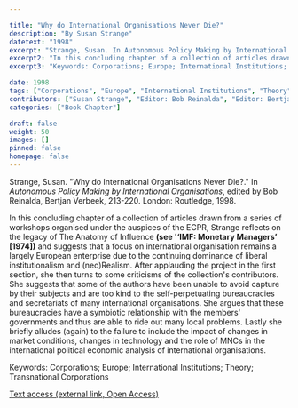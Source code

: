 ```yaml
---

title: "Why do International Organisations Never Die?"
description: "By Susan Strange"
datetext: "1998"
excerpt: "Strange, Susan. In Autonomous Policy Making by International Organisations, edited by Bob Reinalda, Bertjan Verbeek, 213-220. London: Routledge, 1998."
excerpt2: "In this concluding chapter of a collection of articles drawn from a series of workshops organised under the auspices of the ECPR, Strange reflects on the legacy of The Anatomy of Influence see (1974b) and suggests that a focus on international organisation remains a largely European enterprise due to the continuing dominance of liberal institutionalism and (neo)Realism. After applauding the project in the first section, she then turns to some criticisms of the collection's contributors. She suggests that some of the authors have been unable to avoid capture by their subjects and are too kind to the self-perpetuating bureaucracies and secretariats of many international organisations. She argues that these bureaucracies have a symbiotic relationship with the members' governments and thus are able to ride out many local problems. Lastly she briefly alludes (again) to the failure to include the impact of changes in market conditions, changes in technology and the role of MNCs in the international political economic analysis of international organisations."
excerpt3: "Keywords: Corporations; Europe; International Institutions; Theory; Transnational Corporations"

date: 1998
tags: ["Corporations", "Europe", "International Institutions", "Theory", "1990's"]
contributors: ["Susan Strange", "Editor: Bob Reinalda", "Editor: Bertjan Verbeek"]
categories: ["Book Chapter"]

draft: false
weight: 50
images: []
pinned: false
homepage: false
---
```


Strange, Susan. "Why do International Organisations Never Die?." In *Autonomous Policy Making by International Organisations*, edited by Bob Reinalda, Bertjan Verbeek, 213-220. London: Routledge, 1998.

In this concluding chapter of a collection of articles drawn from a series of workshops organised under the auspices of the ECPR, Strange reflects on the legacy of The Anatomy of Influence **(see '‘IMF: Monetary Managers’ [1974])** and suggests that a focus on international organisation remains a largely European enterprise due to the continuing dominance of liberal institutionalism and (neo)Realism. After applauding the project in the first section, she then turns to some criticisms of the collection's contributors. She suggests that some of the authors have been unable to avoid capture by their subjects and are too kind to the self-perpetuating bureaucracies and secretariats of many international organisations. She argues that these bureaucracies have a symbiotic relationship with the members' governments and thus are able to ride out many local problems. Lastly she briefly alludes (again) to the failure to include the impact of changes in market conditions, changes in technology and the role of MNCs in the international political economic analysis of international organisations.

Keywords: Corporations; Europe; International Institutions; Theory; Transnational Corporations

[Text access (external link, Open Access)](https://www.worldcat.org/title/58545076)
